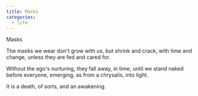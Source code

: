 ```yaml
---
title: Masks
categories:
  - life
---
```


Masks

The masks we wear
don't grow with us,
but shrink and crack,
with time and change,
unless they are fed
and cared for.

Without the ego's nurturing,
they  fall away,
in time,
until
we stand naked
before everyone,
emerging,
as from a chrysalis,
into light.

It is a death,
of sorts,
and an awakening.
